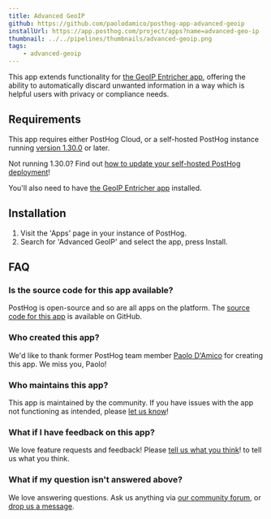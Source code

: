 ```yaml
---
title: Advanced GeoIP
github: https://github.com/paolodamico/posthog-app-advanced-geoip
installUrl: https://app.posthog.com/project/apps?name=advanced-geo-ip
thumbnail: ../../pipelines/thumbnails/advanced-geoip.png
tags:
    - advanced-geoip
---
```


This app extends functionality for [the GeoIP Entricher app](/apps/geoip-enrichment), offering the ability to automatically discard unwanted information in a way which is helpful users with privacy or compliance needs.  

## Requirements

This app requires either PostHog Cloud, or a self-hosted PostHog instance running [version 1.30.0](https://posthog.com/blog/the-posthog-array-1-30-0) or later.

Not running 1.30.0? Find out [how to update your self-hosted PostHog deployment](https://posthog.com/docs/runbook/upgrading-posthog)!

You'll also need to have [the GeoIP Entricher app](/apps/geoip-enrichment) installed. 

## Installation

1. Visit the 'Apps' page in your instance of PostHog.
2. Search for 'Advanced GeoIP' and select the app, press Install.


## FAQ

### Is the source code for this app available?

PostHog is open-source and so are all apps on the platform. The [source code for this app](https://github.com/paolodamico/posthog-app-advanced-geoip) is available on GitHub.

### Who created this app?

We'd like to thank former PostHog team member [Paolo D'Amico](https://github.com/paolodamico/) for creating this app. We miss you, Paolo!

### Who maintains this app?

This app is maintained by the community. If you have issues with the app not functioning as intended, please [let us know](http://app.posthog.com/home#supportModal)!

### What if I have feedback on this app?

We love feature requests and feedback! Please [tell us what you think](http://app.posthog.com/home#supportModal)! to tell us what you think.

### What if my question isn't answered above?

We love answering questions. Ask us anything via [our community forum](/questions), or [drop us a message](http://app.posthog.com/home#supportModal). 
